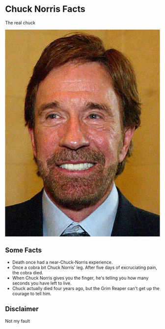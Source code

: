 # Chuck Norris Facts

The real chuck

![Chuck Norris](./img/73040_v9_ba.jpg)

## Some Facts

* Death once had a near-Chuck-Norris experience.
* Once a cobra bit Chuck Norris' leg. After five days of excruciating pain, the cobra died.
* When Chuck Norris gives you the finger, he's telling you how many seconds you have left to live.
* Chuck actually died four years ago, but the Grim Reaper can't get up the courage to tell him.

## Disclaimer

Not my fault
